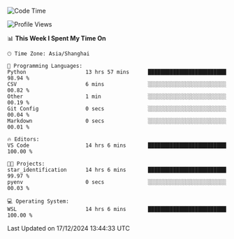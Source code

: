 <!--START_SECTION:waka-->
![Code Time](http://img.shields.io/badge/Code%20Time-2%2C153%20hrs%2020%20mins-blue)

![Profile Views](http://img.shields.io/badge/Profile%20Views-3-blue)

📊 **This Week I Spent My Time On** 

```text
🕑︎ Time Zone: Asia/Shanghai

💬 Programming Languages: 
Python                   13 hrs 57 mins      █████████████████████████   98.94 % 
CSV                      6 mins              ░░░░░░░░░░░░░░░░░░░░░░░░░   00.82 % 
Other                    1 min               ░░░░░░░░░░░░░░░░░░░░░░░░░   00.19 % 
Git Config               0 secs              ░░░░░░░░░░░░░░░░░░░░░░░░░   00.04 % 
Markdown                 0 secs              ░░░░░░░░░░░░░░░░░░░░░░░░░   00.01 % 

🔥 Editors: 
VS Code                  14 hrs 6 mins       █████████████████████████   100.00 % 

🐱‍💻 Projects: 
star_identification      14 hrs 6 mins       █████████████████████████   99.97 % 
pyenv                    0 secs              ░░░░░░░░░░░░░░░░░░░░░░░░░   00.03 % 

💻 Operating System: 
WSL                      14 hrs 6 mins       █████████████████████████   100.00 % 
```


 Last Updated on 17/12/2024 13:44:33 UTC
<!--END_SECTION:waka-->